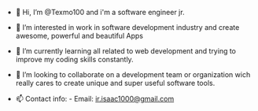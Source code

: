 - 👋 Hi, I’m @Texmo100 and i'm a software engineer jr.

- 👀 I’m interested in work in software development industry and create awesome, powerful and beautiful Apps

- 🌱 I’m currently learning all related to web development and trying to improve my coding skills constantly.

- 💞️ I’m looking to collaborate on a development team or organization wich really cares to create unique and super useful software tools.

- 📫 Contact info:
      - Email: ir.isaac1000@gmail.com

<!---
Texmo100/Texmo100 is a ✨ special ✨ repository because its `README.md` (this file) appears on your GitHub profile.
You can click the Preview link to take a look at your changes.
--->
